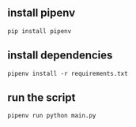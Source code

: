 ## install pipenv
`pip install pipenv`

## install dependencies
`pipenv install -r requirements.txt`

## run the script
`pipenv run python main.py`